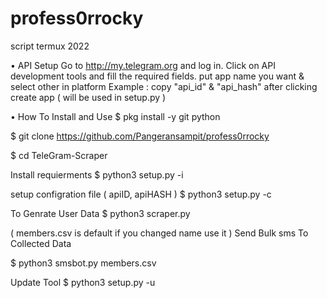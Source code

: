 # profess0rrocky
script termux 2022

• API Setup
Go to http://my.telegram.org and log in.
Click on API development tools and fill the required fields.
put app name you want & select other in platform Example :
copy "api_id" & "api_hash" after clicking create app ( will be used in setup.py )

• How To Install and Use
$ pkg install -y git python

$ git clone https://github.com/Pangeransampit/profess0rrocky

$ cd TeleGram-Scraper

  Install requierments
$ python3 setup.py -i

  setup configration file ( apiID, apiHASH )
$ python3 setup.py -c

  To Genrate User Data
$ python3 scraper.py

( members.csv is default if you changed name use it )
Send Bulk sms To Collected Data

$ python3 smsbot.py members.csv

Update Tool
$ python3 setup.py -u
